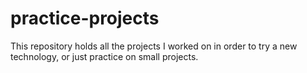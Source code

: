 # practice-projects
This repository holds all the projects I worked on in order to try a new technology, or just practice on small projects. 
